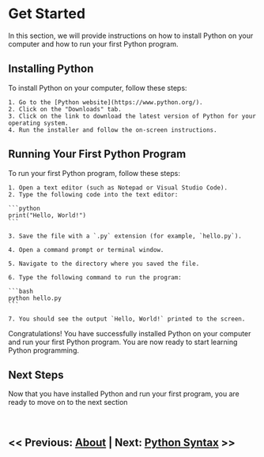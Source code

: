 # Get Started

In this section, we will provide instructions on how to install Python on your computer and how to run your first Python program.

## Installing Python

To install Python on your computer, follow these steps:

    1. Go to the [Python website](https://www.python.org/).
    2. Click on the "Downloads" tab.
    3. Click on the link to download the latest version of Python for your operating system.
    4. Run the installer and follow the on-screen instructions.

## Running Your First Python Program

To run your first Python program, follow these steps:

    1. Open a text editor (such as Notepad or Visual Studio Code).
    2. Type the following code into the text editor:

    ```python
    print("Hello, World!")
    ```

    3. Save the file with a `.py` extension (for example, `hello.py`).

    4. Open a command prompt or terminal window.

    5. Navigate to the directory where you saved the file.

    6. Type the following command to run the program:

    ```bash
    python hello.py
    ```

    7. You should see the output `Hello, World!` printed to the screen.

Congratulations! You have successfully installed Python on your computer and run your first Python program. You are now ready to start learning Python programming.

## Next Steps

Now that you have installed Python and run your first program, you are ready to move on to the next section

<br>

## << Previous: [About](01_about_python_course.md) | Next: [Python Syntax](01_python_syntax.md) >>
